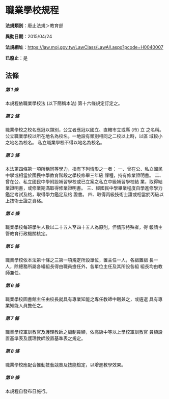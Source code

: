 # 職業學校規程

**法規類別**：廢止法規＞教育部

**異動日期**：2015/04/24  

**法規網址**：https://law.moj.gov.tw/LawClass/LawAll.aspx?pcode=H0040007

**已廢止**：是



## 法條
##### 第 1 條
本規程依職業學校法 (以下簡稱本法) 第十六條規定訂定之。

##### 第 2 條
職業學校之校名應冠以類別，公立者應冠以國立、直轄市立或縣 (市) 立
之名稱。
公立職業學校以所在地名為校名。一地設有類別相同之二校以上時，以區
域較小之地名為校名。
私立職業學校不得以地名為校名。

##### 第 3 條
本法第四條第一項所稱同等學力，指有下列情形之一者：
一、曾在公、私立國民中學或相當於國民中學教育階段之學校修畢三年級
    課程，持有修業證明書。
二、曾在公、私立國民中學附設補習學校或已立案之私立中級補習學校結
    業，取得結業證明書，或修業期滿取得修業證明書。
三、經國民中學畢業程度自學進修學力鑑定考試及格，取得學力鑑定及格
    證書。
四、取得丙級技術士證或相當於丙級以上技術士證之資格。

##### 第 4 條
職業學校每班學生人數以二十五人至四十五人為原則。但情形特殊者，得
報請主管教育行政機關核定。

##### 第 5 條
職業學校依本法第十條之三第一項規定所設單位，置主任一人，各組置組
長一人，除總務所屬各組組長得由職員擔任外，各單位主任及其所設各組
組長均由教師兼任。

##### 第 6 條
職業學校圖書館主任由校長就具有專業知能之專任教師中聘兼之，或遴選
具有專業知能人員擔任之。

##### 第 7 條
職業學校軍訓教官及護理教師之編制員額，依高級中等以上學校軍訓教官
員額設置基準表及護理教師設置基準表之規定。

##### 第 8 條
職業學校應配合推動技藝競賽及技能檢定，以增進教學效果。

##### 第 9 條
本規程自發布日施行。


